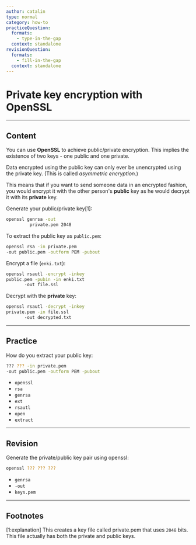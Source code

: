 ```yaml
---
author: catalin
type: normal
category: how-to
practiceQuestion:
  formats:
    - type-in-the-gap
  context: standalone
revisionQuestion:
  formats:
    - fill-in-the-gap
  context: standalone
---
```


# Private key encryption with OpenSSL


---

## Content

You can use **OpenSSL** to achieve public/private encryption. This implies the existence of two keys - one public and one private. 

Data encrypted using the public key can only ever be unencrypted using the private key. (This is called *asymmetric encryption*.)

This means that if you want to send someone data in an encrypted fashion, you would encrypt it with the other person's **public** key as he would decrypt it with its **private** key.

Generate your public/private key[1]:

```bash
openssl genrsa -out 
         private.pem 2048
```

To extract the public key as `public.pem`:

```bash
openssl rsa -in private.pem 
-out public.pem -outform PEM -pubout
```

Encrypt a file (`enki.txt`):

```bash
openssl rsautl -encrypt -inkey 
public.pem -pubin -in enki.txt 
       -out file.ssl
```

Decrypt with the **private** key:

```bash
openssl rsautl -decrypt -inkey 
private.pem -in file.ssl 
       -out decrypted.txt


```


---

## Practice

How do you extract your public key:

```bash
??? ??? -in private.pem 
-out public.pem -outform PEM -pubout
```

- `openssl`
- `rsa`
- `genrsa`
- `ext`
- `rsautl`
- `open`
- `extract`


---

## Revision

Generate the private/public key pair using openssl:

```bash
openssl ??? ??? ???
```

- `genrsa`
- `-out`
- `keys.pem`


---

## Footnotes

[1:explanation] This creates a key file called private.pem that uses `2048` bits. This file actually has both the private and public keys.
